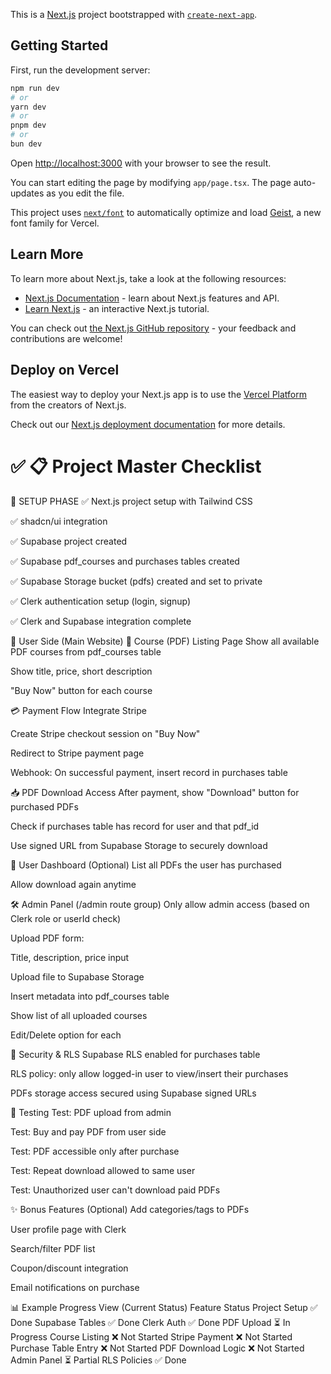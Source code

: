 This is a [Next.js](https://nextjs.org) project bootstrapped with [`create-next-app`](https://nextjs.org/docs/app/api-reference/cli/create-next-app).

## Getting Started

First, run the development server:

```bash
npm run dev
# or
yarn dev
# or
pnpm dev
# or
bun dev
```

Open [http://localhost:3000](http://localhost:3000) with your browser to see the result.

You can start editing the page by modifying `app/page.tsx`. The page auto-updates as you edit the file.

This project uses [`next/font`](https://nextjs.org/docs/app/building-your-application/optimizing/fonts) to automatically optimize and load [Geist](https://vercel.com/font), a new font family for Vercel.

## Learn More

To learn more about Next.js, take a look at the following resources:

- [Next.js Documentation](https://nextjs.org/docs) - learn about Next.js features and API.
- [Learn Next.js](https://nextjs.org/learn) - an interactive Next.js tutorial.

You can check out [the Next.js GitHub repository](https://github.com/vercel/next.js) - your feedback and contributions are welcome!

## Deploy on Vercel

The easiest way to deploy your Next.js app is to use the [Vercel Platform](https://vercel.com/new?utm_medium=default-template&filter=next.js&utm_source=create-next-app&utm_campaign=create-next-app-readme) from the creators of Next.js.

Check out our [Next.js deployment documentation](https://nextjs.org/docs/app/building-your-application/deploying) for more details.



# ✅ 📋 Project Master Checklist
🔧 SETUP PHASE
✅ Next.js project setup with Tailwind CSS

✅ shadcn/ui integration

✅ Supabase project created

✅ Supabase pdf_courses and purchases tables created

✅ Supabase Storage bucket (pdfs) created and set to private

✅ Clerk authentication setup (login, signup)

✅ Clerk and Supabase integration complete

👤 User Side (Main Website)
📂 Course (PDF) Listing Page
Show all available PDF courses from pdf_courses table

Show title, price, short description

"Buy Now" button for each course

💳 Payment Flow
Integrate Stripe

Create Stripe checkout session on "Buy Now"

Redirect to Stripe payment page

Webhook: On successful payment, insert record in purchases table

📥 PDF Download Access
After payment, show "Download" button for purchased PDFs

Check if purchases table has record for user and that pdf_id

Use signed URL from Supabase Storage to securely download

👤 User Dashboard (Optional)
List all PDFs the user has purchased

Allow download again anytime

🛠️ Admin Panel (/admin route group)
Only allow admin access (based on Clerk role or userId check)

Upload PDF form:

Title, description, price input

Upload file to Supabase Storage

Insert metadata into pdf_courses table

Show list of all uploaded courses

Edit/Delete option for each

🔐 Security & RLS
Supabase RLS enabled for purchases table

RLS policy: only allow logged-in user to view/insert their purchases

PDFs storage access secured using Supabase signed URLs

🧪 Testing
Test: PDF upload from admin

Test: Buy and pay PDF from user side

Test: PDF accessible only after purchase

Test: Repeat download allowed to same user

Test: Unauthorized user can't download paid PDFs

✨ Bonus Features (Optional)
Add categories/tags to PDFs

User profile page with Clerk

Search/filter PDF list

Coupon/discount integration

Email notifications on purchase

📊 Example Progress View (Current Status)
Feature	Status
Project Setup	✅ Done
Supabase Tables	✅ Done
Clerk Auth	✅ Done
PDF Upload	⏳ In Progress
Course Listing	❌ Not Started
Stripe Payment	❌ Not Started
Purchase Table Entry	❌ Not Started
PDF Download Logic	❌ Not Started
Admin Panel	⏳ Partial
RLS Policies	✅ Done